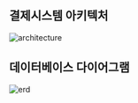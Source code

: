 ## 결제시스템 아키텍처
![architecture](https://user-images.githubusercontent.com/66583879/180587595-04f51f34-9c73-4332-9da8-daf52e024116.png)

## 데이터베이스 다이어그램
![erd](https://user-images.githubusercontent.com/66583879/180587582-5b7e85b4-81c4-4535-9fcf-400b445bdff7.png)
